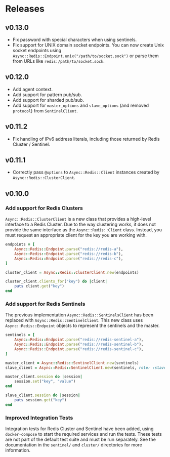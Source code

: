 # Releases

## v0.13.0

  - Fix password with special characters when using sentinels.
  - Fix support for UNIX domain socket endpoints. You can now create Unix socket endpoints using `Async::Redis::Endpoint.unix("/path/to/socket.sock")` or parse them from URLs like `redis:/path/to/socket.sock`.

## v0.12.0

  - Add agent context.
  - Add support for pattern pub/sub.
  - Add support for sharded pub/sub.
  - Add support for `master_options` and `slave_options` (and removed `protocol`) from `SentinelClient`.

## v0.11.2

  - Fix handling of IPv6 address literals, including those returned by Redis Cluster / Sentinel.

## v0.11.1

  - Correctly pass `@options` to `Async::Redis::Client` instances created by `Async::Redis::ClusterClient`.

## v0.10.0

### Add support for Redis Clusters

`Async::Redis::ClusterClient` is a new class that provides a high-level interface to a Redis Cluster. Due to the way clustering works, it does not provide the same interface as the `Async::Redis::Client` class. Instead, you must request an appropriate client for the key you are working with.

``` ruby
endpoints = [
	Async::Redis::Endpoint.parse("redis://redis-a"),
	Async::Redis::Endpoint.parse("redis://redis-b"),
	Async::Redis::Endpoint.parse("redis://redis-c"),
]

cluster_client = Async::Redis::ClusterClient.new(endpoints)

cluster_client.clients_for("key") do |client|
	puts client.get("key")
end
```

### Add support for Redis Sentinels

The previous implementation `Async::Redis::SentinelsClient` has been replaced with `Async::Redis::SentinelClient`. This new class uses `Async::Redis::Endpoint` objects to represent the sentinels and the master.

``` ruby
sentinels = [
	Async::Redis::Endpoint.parse("redis://redis-sentinel-a"),
	Async::Redis::Endpoint.parse("redis://redis-sentinel-b"),
	Async::Redis::Endpoint.parse("redis://redis-sentinel-c"),
]

master_client = Async::Redis::SentinelClient.new(sentinels)
slave_client = Async::Redis::SentinelClient.new(sentinels, role: :slave)

master_client.session do |session|
	session.set("key", "value")
end

slave_client.session do |session|
	puts session.get("key")
end
```

### Improved Integration Tests

Integration tests for Redis Cluster and Sentinel have been added, using `docker-compose` to start the required services and run the tests. These tests are not part of the default test suite and must be run separately. See the documentation in the `sentinel/` and `cluster/` directories for more information.
